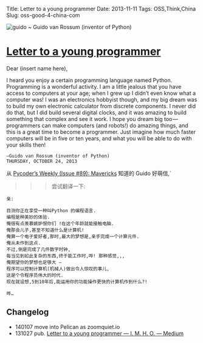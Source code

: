 Title: Letter to a young programmer
Date: 2013-11-11
Tags: OSS,Think,China
Slug: oss-good-4-china-com

![guido](https://d262ilb51hltx0.cloudfront.net/max/700/1*2m0OBPBnBJu0WrobbfnBkg.png)
~ Guido van Rossum (inventor of Python)

# [Letter to a young programmer](http://neopythonic.blogspot.ca/2013/10/letter-to-young-programmer.html)

Dear (insert name here),

I heard you enjoy a certain programming language named Python. Programming is a wonderful activity. I am a little jealous that you have access to computers at your age; when I grew up I didn’t even know what a computer was! I was an electronics hobbyist though, and my big dream was to build my own electronic calculator from discrete components. I never did do that, but I did build several digital clocks, and it was amazing to build something that complex and see it work. I hope you dream big too — programmers can make computers (and robots!) do amazing things, and this is a great time to become a programmer. Just imagine how much faster computers will be in five or ten years, and what you will be able to do with your skills then!

    —Guido van Rossum (inventor of Python)
    THURSDAY, OCTOBER 24, 2013


从
[Pycoder’s Weekly (Issue #89): Mavericks](http://us4.campaign-archive1.com/?u=9735795484d2e4c204da82a29&id=c8c36205c4)
知道的 Guido 好萌信,`

>>> 尝试翻译一下:

    亲:

    目测你正在享受一种叫Python 的编程语言.
    编程是种美妙的体验.
    俺很有点羡慕嫉妒恨你们 !在这个年龄就能接触电脑.
    俺那会儿子,甚至不知道什么是计算机!
    俺算一个电子爱好者,那时,最大的梦想是,亲手完成一个计算元件.
    俺从未作到这点.
    不过,倒是完成了几件数字时钟,
    每当见到如此复杂的东西,终于能工作时,哗! 那种感觉,,,
    俺期望你的梦想也足够大 —
    程序可以控制计算机(机械人)做出令人惊叹的事儿,
    这是个令程序员伟大的时代.
    现在就设想,5到10年后,能运用你的功能操作更快的计算机作到什么?! 

    哗…


## Changelog

- 140107 move into Pelican as zoomquiet.io
- 131027 pub. [Letter to a young programmer — I. M. H. O. — Medium](https://medium.com/i-m-h-o/e701a9dc714e)

